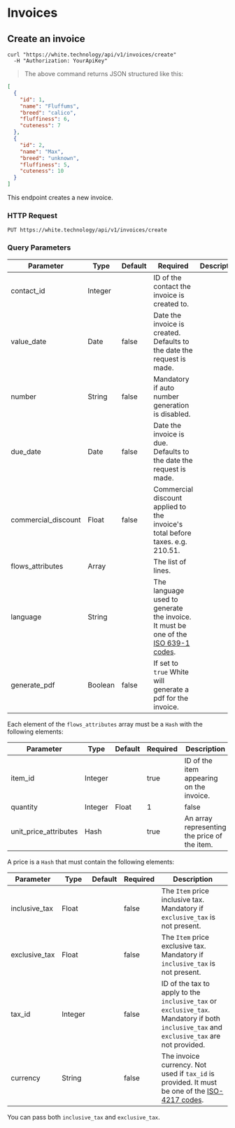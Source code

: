 # Invoices

## Create an invoice

```curl
curl "https://white.technology/api/v1/invoices/create"
  -H "Authorization: YourApiKey"
```

> The above command returns JSON structured like this:

```json
[
  {
    "id": 1,
    "name": "Fluffums",
    "breed": "calico",
    "fluffiness": 6,
    "cuteness": 7
  },
  {
    "id": 2,
    "name": "Max",
    "breed": "unknown",
    "fluffiness": 5,
    "cuteness": 10
  }
]
```

This endpoint creates a new invoice.

### HTTP Request

`PUT https://white.technology/api/v1/invoices/create`

### Query Parameters

Parameter | Type | Default | Required | Description
--------- | ---- | --------| -------- | -----------
contact_id | Integer | | ID of the contact the invoice is created to.
value_date | Date | false | Date the invoice is created. Defaults to the date the request is made.
number | String | false | Mandatory if auto number generation is disabled.
due_date | Date | false | Date the invoice is due. Defaults to the date the request is made.
commercial_discount | Float | false | Commercial discount applied to the invoice's total before taxes. e.g. 210.51.
flows_attributes | Array | | The list of lines.
language | String | | The language used to generate the invoice. It must be one of the [ISO 639-1 codes](https://fr.wikipedia.org/wiki/Liste_des_codes_ISO_639-1).
generate_pdf | Boolean | false | If set to `true` White will generate a pdf for the invoice.

Each element of the `flows_attributes` array must be a `Hash` with the following elements:

Parameter | Type | Default | Required | Description
--------- | ---- | --------| -------- | -----------
item_id | Integer | | true | ID of the item appearing on the invoice.
quantity | Integer | Float | 1 | false | Number of items `item_id` appearing on the invoice.
unit_price_attributes | Hash | | true | An array representing the price of the item.

A price is a `Hash` that must contain the following elements:

Parameter | Type | Default | Required | Description
--------- | ---- | --------| -------- | -----------
inclusive_tax | Float | | false | The `Item` price inclusive tax. Mandatory if `exclusive_tax` is not present.
exclusive_tax | Float | | false | The `Item` price exclusive tax. Mandatory if `inclusive_tax` is not present.
tax_id | Integer | | false | ID of the tax to apply to the `inclusive_tax` or `exclusive_tax`. Mandatory if both `inclusive_tax` and `exclusive_tax` are not provided.
currency | String | | false | The invoice currency. Not used if `tax_id` is provided. It must be one of the [ISO-4217 codes](https://en.wikipedia.org/wiki/ISO_4217).

<aside class="notice">
You can pass both <code>inclusive_tax</code> and <code>exclusive_tax</code>.
</aside>